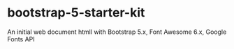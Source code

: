 # bootstrap-5-starter-kit
An initial web document htmll with Bootstrap 5.x, Font Awesome 6.x, Google Fonts API
